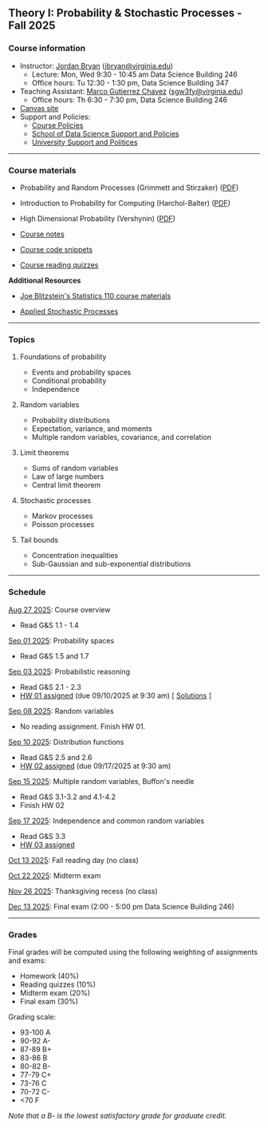 ## Theory I: Probability & Stochastic Processes - Fall 2025

### Course information

- Instructor: [Jordan Bryan](https://j-g-b.github.io) (jbryan@virginia.edu)
  - Lecture: Mon, Wed 9:30 - 10:45 am Data Science Building 246
  - Office hours: Tu 12:30 - 1:30 pm, Data Science Building 347
- Teaching Assistant: [Marco Gutierrez Chavez](https://datascience.virginia.edu/people/marco-gutierrez-chavez) (sgw3fy@virginia.edu)
  - Office hours: Th 6:30 - 7:30 pm, Data Science Building 246
- [Canvas site](https://canvas.its.virginia.edu/courses/152505)
- Support and Policies:
  - [Course Policies](https://canvas.its.virginia.edu/courses/152505/pages/course-policies)
  - [School of Data Science Support and Policies](https://canvas.its.virginia.edu/courses/152505/pages/school-of-data-science-support-and-policies)
  - [University Support and Politices](https://canvas.its.virginia.edu/courses/152505/pages/university-support-and-policies)

--------------

### Course materials

- Probability and Random Processes (Grimmett and Stirzaker) ([PDF](http://old-eclass.uop.gr/modules/document/file.php/TST244/%5BGeoffrey_R._Grimmett%2C_David_R._Stirzaker%5D_Probabi(BookZZ.org).pdf))

- Introduction to Probability for Computing (Harchol-Balter) ([PDF](http://www.cs.cmu.edu/~harchol/Probability/chapters/HarcholBalterWholeBook.pdf))

- High Dimensional Probability (Vershynin) ([PDF](https://www.math.uci.edu/~rvershyn/papers/HDP-book/HDP-2.pdf))

- [Course notes](https://canvas.its.virginia.edu/courses/152505/files/folder/Notes)

- [Course code snippets](https://canvas.its.virginia.edu/courses/152505/files/folder/Code)

- [Course reading quizzes](https://canvas.its.virginia.edu/courses/152505/files/folder/Reading%20Quizzes)


**Additional Resources**

- [Joe Blitzstein's Statistics 110 course materials](https://stat110.hsites.harvard.edu)

- [Applied Stochastic Processes](https://www.math.uwaterloo.ca/~mscott/Little_Notes.pdf)


--------------

### Topics

1. Foundations of probability
    - Events and probability spaces
    - Conditional probability
    - Independence

2. Random variables
    - Probability distributions
    - Expectation, variance, and moments
    - Multiple random variables, covariance, and correlation

3. Limit theorems
    - Sums of random variables
    - Law of large numbers
    - Central limit theorem
  
4. Stochastic processes
    - Markov processes
    - Poisson processes
  
5. Tail bounds
    - Concentration inequalities
    - Sub-Gaussian and sub-exponential distributions

--------------

### Schedule

<u>Aug 27 2025</u>: Course overview

- Read G&S 1.1 - 1.4

<u>Sep 01 2025</u>: Probability spaces

- Read G&S 1.5 and 1.7

<u>Sep 03 2025</u>: Probabilistic reasoning

- Read G&S 2.1 - 2.3
- [HW 01 assigned](https://canvas.its.virginia.edu/courses/152505/files/folder/Homework/HW%2001?preview=16014973) (due 09/10/2025 at 9:30 am) [ [Solutions](https://canvas.its.virginia.edu/courses/152505/files/folder/Homework/HW%2001?preview=16121273) ]

<u>Sep 08 2025</u>: Random variables

- No reading assignment. Finish HW 01.

<u>Sep 10 2025</u>: Distribution functions

- Read G&S 2.5 and 2.6
- [HW 02 assigned](https://canvas.its.virginia.edu/courses/152505/files/folder/Homework/HW%2002?preview=16156492) (due 09/17/2025 at 9:30 am)

<u>Sep 15 2025</u>: Multiple random variables, Buffon's needle

- Read G&S 3.1-3.2 and 4.1-4.2
- Finish HW 02

<u>Sep 17 2025</u>: Independence and common random variables

- Read G&S 3.3
- [HW 03 assigned](https://canvas.its.virginia.edu/courses/152505/files/folder/Homework/HW%2003?preview=16267095)

<u>Oct 13 2025</u>: Fall reading day (no class)

<u>Oct 22 2025</u>: Midterm exam

<u>Nov 26 2025</u>: Thanksgiving recess (no class)

<u>Dec 13 2025</u>: Final exam (2:00 - 5:00 pm Data Science Building 246)

--------------

### Grades

Final grades will be computed using the following weighting of assignments and exams:

- Homework (40%)
- Reading quizzes (10%)
- Midterm exam (20%)
- Final exam (30%)

Grading scale:

- 93-100 A
- 90-92 A-
- 87-89 B+
- 83-86 B
- 80-82 B-
- 77-79 C+
- 73-76 C
- 70-72 C-
- <70 F

*Note that a B- is the lowest satisfactory grade for graduate credit.*


